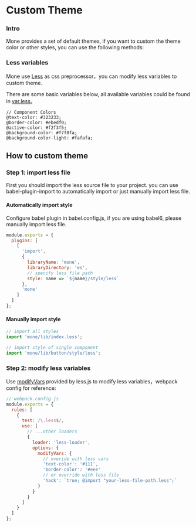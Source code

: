 # Custom Theme

### Intro

Mone provides a set of default themes, if you want to custom the theme color or other styles, you can use the following methods:

### Less variables

Mone use [Less](http://lesscss.org/) as css preprocessor，you can modify less variables to custom theme.

There are some basic variables below, all available variables could be found in [var.less](https://github.com/jczzq/mone/blob/dev/src/style/var.less)。

```less
// Component Colors
@text-color: #323233;
@border-color: #ebedf0;
@active-color: #f2f3f5;
@background-color: #f7f8fa;
@background-color-light: #fafafa;
```

## How to custom theme


### Step 1: import less file

First you should import the less source file to your project. you can use babel-plugin-import to automatically import or just manually import less file.

#### Automatically import style

Configure babel plugin in babel.config.js, if you are using babel6, please manually import less file.

```js
module.exports = {
  plugins: [
    [
      'import',
      {
        libraryName: 'mone',
        libraryDirectory: 'es',
        // specify less file path
        style: name => `${name}/style/less`
      },
      'mone'
    ]
  ]
};
```

#### Manually import style

```js
// import all styles
import 'mone/lib/index.less';

// import style of single component
import 'mone/lib/button/style/less';
```

### Step 2: modify less variables

Use [modifyVars](http://lesscss.org/usage/#using-less-in-the-browser-modify-variables) provided by less.js to modify less variables，webpack config for reference:

```js
// webpack.config.js
module.exports = {
  rules: [
    {
      test: /\.less$/,
      use: [
        // ...other loaders
        {
          loader: 'less-loader',
          options: {
            modifyVars: {
              // overide with less vars
              'text-color': '#111',
              'border-color': '#eee'
              // or override with less file
              'hack': `true; @import "your-less-file-path.less";`
            }
          }
        }
      ]
    }
  ]
};
```
